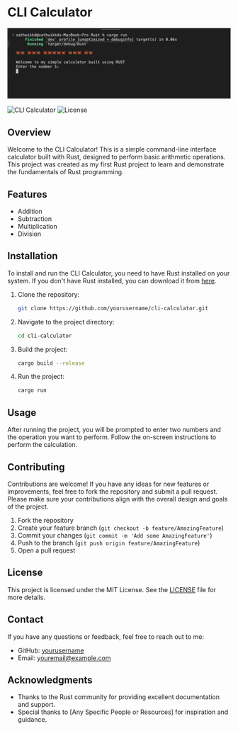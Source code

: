 # CLI Calculator

![Calculator CLI App](https://github.com/Sathwikkd/calculator_cli_app_rust/blob/main/ex_img/ex_1.png)

![CLI Calculator](https://img.shields.io/badge/rust-v1.0-blue)
![License](https://img.shields.io/badge/license-MIT-green)

## Overview

Welcome to the CLI Calculator! This is a simple command-line interface calculator built with Rust, designed to perform basic arithmetic operations. This project was created as my first Rust project to learn and demonstrate the fundamentals of Rust programming.

## Features

- Addition
- Subtraction
- Multiplication
- Division

## Installation

To install and run the CLI Calculator, you need to have Rust installed on your system. If you don't have Rust installed, you can download it from [here](https://www.rust-lang.org/).

1. Clone the repository:
    ```sh
    git clone https://github.com/yourusername/cli-calculator.git
    ```
2. Navigate to the project directory:
    ```sh
    cd cli-calculator
    ```
3. Build the project:
    ```sh
    cargo build --release
    ```
4. Run the project:
    ```sh
    cargo run
    ```

## Usage

After running the project, you will be prompted to enter two numbers and the operation you want to perform. Follow the on-screen instructions to perform the calculation.


## Contributing

Contributions are welcome! If you have any ideas for new features or improvements, feel free to fork the repository and submit a pull request. Please make sure your contributions align with the overall design and goals of the project.

1. Fork the repository
2. Create your feature branch (`git checkout -b feature/AmazingFeature`)
3. Commit your changes (`git commit -m 'Add some AmazingFeature'`)
4. Push to the branch (`git push origin feature/AmazingFeature`)
5. Open a pull request

## License

This project is licensed under the MIT License. See the [LICENSE](LICENSE) file for more details.

## Contact

If you have any questions or feedback, feel free to reach out to me:

- GitHub: [yourusername](https://github.com/yourusername)
- Email: youremail@example.com

## Acknowledgments

- Thanks to the Rust community for providing excellent documentation and support.
- Special thanks to [Any Specific People or Resources] for inspiration and guidance.

